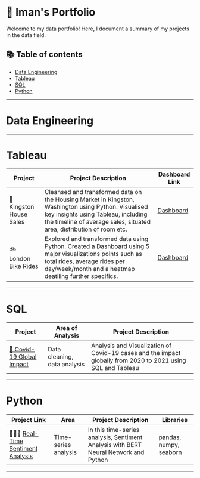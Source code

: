 # 📓 Iman's Portfolio

Welcome to my data portfolio! Here, I document a summary of my projects in the data field.


## 📚 Table of contents

- [Data Engineering](#data-engineering)
- [Tableau](#tableau)
- [SQL](#sql)
- [Python](#python)

***

# Data Engineering

***

# Tableau

| Project | Project Description | Dashboard Link |
|---|---|---|
| 🏡 Kingston House Sales | Cleansed and transformed data on the Housing Market in Kingston, Washington using Python. Visualised key insights using Tableau, including the timeline of average sales, situated area, distribution of room etc. | [Dashboard](https://public.tableau.com/app/profile/iman.f1527/viz/KINGSTONHouseSales/KingCountyHouseSales) |
| 🚲 London Bike Rides | Explored and transformed data using Python. Created a Dashboard using 5 major visualizations points such as total rides, average rides per day/week/month and a heatmap deatiling further specifics. | [Dashboard](https://public.tableau.com/app/profile/iman.f1527/viz/LondonBikeRides-AverageRateHeatmap/Dashboard1) |



***

# SQL

| Project | Area of Analysis | Project Description |
|---|---|---|
| [🦠 Covid-19 Global Impact](https://github.com/imanfg/Covid-19-Global-Impact/blob/main/README.md) | Data cleaning, data analysis | Analysis and Visualization of Covid-19 cases and the impact globally from 2020 to 2021 using SQL and Tableau |

 

***

# Python

| Project Link | Area | Project Description | Libraries |    
|---|---|---|---|
| 👩🏻‍💻 [Real-Time Sentiment Analysis](RealTimeSentimentAnalysis.ipynb) | Time-series analysis | In this time-series analysis, Sentiment Analysis with BERT Neural Network and Python | pandas, numpy, seaborn | 



***
